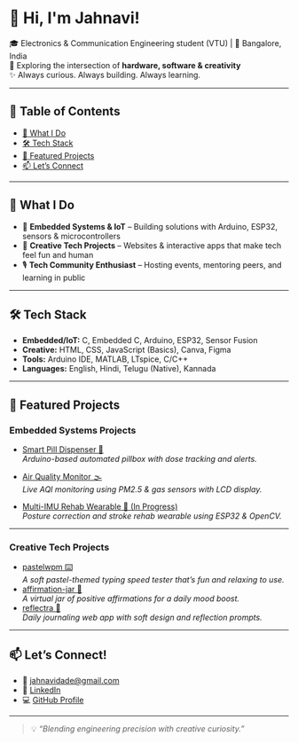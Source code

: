 # 👋 Hi, I'm Jahnavi!

🎓 Electronics & Communication Engineering student (VTU) | 📍 Bangalore, India  
🌱 Exploring the intersection of **hardware, software & creativity**  
✨ Always curious. Always building. Always learning.

---

## 📑 Table of Contents
- [🚀 What I Do](#-what-i-do)
- [🛠️ Tech Stack](#️-tech-stack)
- [📂 Featured Projects](#-featured-projects)
- [📫 Let’s Connect](#-lets-connect)

---

## 🚀 What I Do
- 🔌 **Embedded Systems & IoT** – Building solutions with Arduino, ESP32, sensors & microcontrollers  
- 🎨 **Creative Tech Projects** – Websites & interactive apps that make tech feel fun and human  
- 🎙️ **Tech Community Enthusiast** – Hosting events, mentoring peers, and learning in public

---

## 🛠️ Tech Stack

- **Embedded/IoT:** C, Embedded C, Arduino, ESP32, Sensor Fusion  
- **Creative:** HTML, CSS, JavaScript (Basics), Canva, Figma  
- **Tools:** Arduino IDE, MATLAB, LTspice, C/C++  
- **Languages:** English, Hindi, Telugu (Native), Kannada  

---

## 📂 Featured Projects

### Embedded Systems Projects
- [Smart Pill Dispenser 💊](https://github.com/DadeJahnavi/Smart-Medication-Reminder)  
  *Arduino-based automated pillbox with dose tracking and alerts.*

- [Air Quality Monitor 🌫️](https://github.com/DadeJahnavi/Air-Pollution-Monitoring-System)  
  *Live AQI monitoring using PM2.5 & gas sensors with LCD display.*

- [Multi-IMU Rehab Wearable 🦾 (In Progress)](https://github.com/DadeJahnavi/multi-imu-rehab-wearable)  
  *Posture correction and stroke rehab wearable using ESP32 & OpenCV.*

---

### Creative Tech Projects
- [pastelwpm ⌨️](https://pastelwpm.netlify.app/)  
  *A soft pastel-themed typing speed tester that’s fun and relaxing to use.*  
- [affirmation-jar 🫙](https://affirmation-jar.netlify.app/)  
  *A virtual jar of positive affirmations for a daily mood boost.*  
- [reflectra 📓](https://reflectra.netlify.app/)  
  *Daily journaling web app with soft design and reflection prompts.*

---

## 📫 Let’s Connect!

- 📧 jahnavidade@gmail.com  
- 🔗 [LinkedIn](https://linkedin.com/in/Jahnavi-Dade)  
- 💻 [GitHub Profile](https://github.com/DadeJahnavi)

---

> 💡 *“Blending engineering precision with creative curiosity.”*

